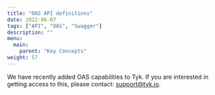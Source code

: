 ```yaml
---
title: "OAS API definitions"
date: 2022-06-07
tags: ["API", "OAS", "Swagger"]
description: ""
menu:
  main:
    parent: "Key Concepts"
weight: 57
---
```


We have recently added OAS capabilities to Tyk. If you are interested in getting access to this, please contact: [support@tyk.io](<mailto:support@tyk.io?subject=OAS Capabilities>).